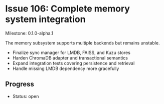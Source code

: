 # Issue 106: Complete memory system integration
Milestone: 0.1.0-alpha.1

The memory subsystem supports multiple backends but remains unstable.

- Finalize sync manager for LMDB, FAISS, and Kuzu stores
- Harden ChromaDB adapter and transactional semantics
- Expand integration tests covering persistence and retrieval
- Handle missing LMDB dependency more gracefully

## Progress

- Status: open

